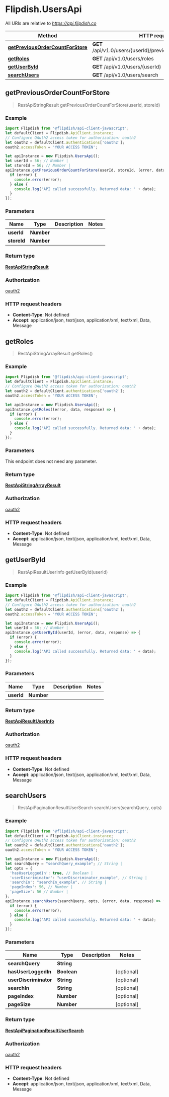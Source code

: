 # Flipdish.UsersApi

All URIs are relative to *https://api.flipdish.co*

Method | HTTP request | Description
------------- | ------------- | -------------
[**getPreviousOrderCountForStore**](UsersApi.md#getPreviousOrderCountForStore) | **GET** /api/v1.0/users/{userId}/previousordercount/{storeId} | 
[**getRoles**](UsersApi.md#getRoles) | **GET** /api/v1.0/users/roles | 
[**getUserById**](UsersApi.md#getUserById) | **GET** /api/v1.0/users/{userId} | 
[**searchUsers**](UsersApi.md#searchUsers) | **GET** /api/v1.0/users/search | 



## getPreviousOrderCountForStore

> RestApiStringResult getPreviousOrderCountForStore(userId, storeId)



### Example

```javascript
import Flipdish from '@flipdish/api-client-javascript';
let defaultClient = Flipdish.ApiClient.instance;
// Configure OAuth2 access token for authorization: oauth2
let oauth2 = defaultClient.authentications['oauth2'];
oauth2.accessToken = 'YOUR ACCESS TOKEN';

let apiInstance = new Flipdish.UsersApi();
let userId = 56; // Number | 
let storeId = 56; // Number | 
apiInstance.getPreviousOrderCountForStore(userId, storeId, (error, data, response) => {
  if (error) {
    console.error(error);
  } else {
    console.log('API called successfully. Returned data: ' + data);
  }
});
```

### Parameters


Name | Type | Description  | Notes
------------- | ------------- | ------------- | -------------
 **userId** | **Number**|  | 
 **storeId** | **Number**|  | 

### Return type

[**RestApiStringResult**](RestApiStringResult.md)

### Authorization

[oauth2](../README.md#oauth2)

### HTTP request headers

- **Content-Type**: Not defined
- **Accept**: application/json, text/json, application/xml, text/xml, Data, Message


## getRoles

> RestApiStringArrayResult getRoles()



### Example

```javascript
import Flipdish from '@flipdish/api-client-javascript';
let defaultClient = Flipdish.ApiClient.instance;
// Configure OAuth2 access token for authorization: oauth2
let oauth2 = defaultClient.authentications['oauth2'];
oauth2.accessToken = 'YOUR ACCESS TOKEN';

let apiInstance = new Flipdish.UsersApi();
apiInstance.getRoles((error, data, response) => {
  if (error) {
    console.error(error);
  } else {
    console.log('API called successfully. Returned data: ' + data);
  }
});
```

### Parameters

This endpoint does not need any parameter.

### Return type

[**RestApiStringArrayResult**](RestApiStringArrayResult.md)

### Authorization

[oauth2](../README.md#oauth2)

### HTTP request headers

- **Content-Type**: Not defined
- **Accept**: application/json, text/json, application/xml, text/xml, Data, Message


## getUserById

> RestApiResultUserInfo getUserById(userId)



### Example

```javascript
import Flipdish from '@flipdish/api-client-javascript';
let defaultClient = Flipdish.ApiClient.instance;
// Configure OAuth2 access token for authorization: oauth2
let oauth2 = defaultClient.authentications['oauth2'];
oauth2.accessToken = 'YOUR ACCESS TOKEN';

let apiInstance = new Flipdish.UsersApi();
let userId = 56; // Number | 
apiInstance.getUserById(userId, (error, data, response) => {
  if (error) {
    console.error(error);
  } else {
    console.log('API called successfully. Returned data: ' + data);
  }
});
```

### Parameters


Name | Type | Description  | Notes
------------- | ------------- | ------------- | -------------
 **userId** | **Number**|  | 

### Return type

[**RestApiResultUserInfo**](RestApiResultUserInfo.md)

### Authorization

[oauth2](../README.md#oauth2)

### HTTP request headers

- **Content-Type**: Not defined
- **Accept**: application/json, text/json, application/xml, text/xml, Data, Message


## searchUsers

> RestApiPaginationResultUserSearch searchUsers(searchQuery, opts)



### Example

```javascript
import Flipdish from '@flipdish/api-client-javascript';
let defaultClient = Flipdish.ApiClient.instance;
// Configure OAuth2 access token for authorization: oauth2
let oauth2 = defaultClient.authentications['oauth2'];
oauth2.accessToken = 'YOUR ACCESS TOKEN';

let apiInstance = new Flipdish.UsersApi();
let searchQuery = "searchQuery_example"; // String | 
let opts = {
  'hasUserLoggedIn': true, // Boolean | 
  'userDiscriminator': "userDiscriminator_example", // String | 
  'searchIn': "searchIn_example", // String | 
  'pageIndex': 56, // Number | 
  'pageSize': 56 // Number | 
};
apiInstance.searchUsers(searchQuery, opts, (error, data, response) => {
  if (error) {
    console.error(error);
  } else {
    console.log('API called successfully. Returned data: ' + data);
  }
});
```

### Parameters


Name | Type | Description  | Notes
------------- | ------------- | ------------- | -------------
 **searchQuery** | **String**|  | 
 **hasUserLoggedIn** | **Boolean**|  | [optional] 
 **userDiscriminator** | **String**|  | [optional] 
 **searchIn** | **String**|  | [optional] 
 **pageIndex** | **Number**|  | [optional] 
 **pageSize** | **Number**|  | [optional] 

### Return type

[**RestApiPaginationResultUserSearch**](RestApiPaginationResultUserSearch.md)

### Authorization

[oauth2](../README.md#oauth2)

### HTTP request headers

- **Content-Type**: Not defined
- **Accept**: application/json, text/json, application/xml, text/xml, Data, Message

